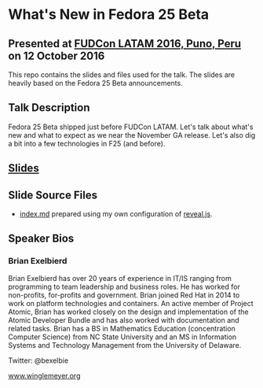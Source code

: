 # What's New in Fedora 25 Beta
## Presented at [FUDCon LATAM 2016, Puno, Peru](https://fudcon-latam.org) on 12 October 2016

This repo contains the slides and files used for the talk.  The slides
are heavily based on the Fedora 25 Beta announcements.

## Talk Description

Fedora 25 Beta shipped just before FUDCon LATAM.  Let's talk about what's
new and what to expect as we near the November GA release.  Let's also
dig a bit into a few technologies in F25 (and before).

## [Slides](http://www.winglemeyer.org/bexelbie-talks-demos/Fedora-25-Beta/)

## Slide Source Files

* [index.md](index.md) prepared using my own configuration of [reveal.js](../tools/README.md).

## Speaker Bios

### Brian Exelbierd

Brian Exelbierd has over 20 years of experience in IT/IS ranging from
programming to team leadership and business roles. He has worked for
non-profits, for-profits and government. Brian joined Red Hat in 2014 to
work on platform technologies and containers. An active member of Project
Atomic, Brian has worked closely on the design and implementation of
the Atomic Developer Bundle and has also worked with documentation and
related tasks. Brian has a BS in Mathematics Education (concentration
Computer Science) from NC State University and an MS in Information
Systems and Technology Management from the University of Delaware.

Twitter: @bexelbie

www.winglemeyer.org

